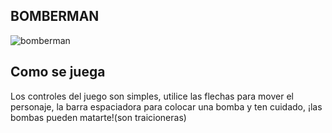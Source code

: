 ## BOMBERMAN

![bomberman](https://user-images.githubusercontent.com/83320898/176077394-86893d3e-bc61-4449-9f2e-0f520abf87f3.png)

## Como se juega
Los controles del juego son simples, utilice las flechas para mover el personaje, la barra espaciadora para colocar una bomba y ten cuidado, ¡las bombas pueden matarte!(son traicioneras) 
